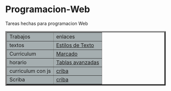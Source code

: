 # Programacion-Web
Tareas hechas para programacion Web

<html> <head>
<center><title>Trabajos hechos de tarea</title></center>
</head>

<table border="4" cellpadding="6">
		<tbody><tr bgcolor="#A5AEB0">
			<td>Trabajos</td>
			<td>enlaces</td>
		</tr>
		<tr bgcolor="#A5AEB0">
			<td>textos</td>
			<td><a href="practica 1 corona.html">Estilos de Texto</a></td>
		</tr>
		<tr bgcolor="#A5AEB0">
			<td>Curriculum</td>
			<td><a href="Curriculum corona.html">Marcado</a></td>
		</tr>
		<tr bgcolor="#A5AEB0">
			<td>horario</td>
			<td><a href="practica 3.html">Tablas avanzadas</a></td>
		</tr>
		<tr bgcolor="#A5AEB0">
		<td>curriculum con js</td>
			<td><a href="index.html">criba</a></td>
		</tr>
        	<tr bgcolor="#A5AEB0">
		<td>Scriba</td>
			<td><a href="Practica 5.html">criba</a></td>
		</tr>
	</tbody></table>
